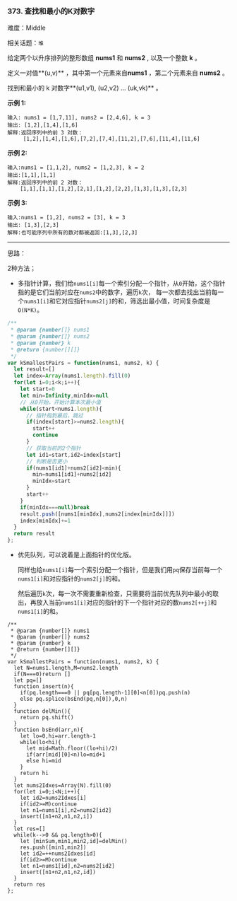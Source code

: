 ### 373. 查找和最小的K对数字

难度：Middle

相关话题：`堆`

给定两个以升序排列的整形数组 **nums1**  和 **nums2** , 以及一个整数 **k** 。



定义一对值**(u,v)** ，其中第一个元素来自**nums1** ，第二个元素来自 **nums2** 。



找到和最小的 k 对数字**(u1,v1), (u2,v2) ... (uk,vk)** 。



**示例 1:** 



```
输入: nums1 = [1,7,11], nums2 = [2,4,6], k = 3
输出: [1,2],[1,4],[1,6]
解释:返回序列中的前 3 对数：
     [1,2],[1,4],[1,6],[7,2],[7,4],[11,2],[7,6],[11,4],[11,6]
```


**示例 2:** 



```
输入:nums1 = [1,1,2], nums2 = [1,2,3], k = 2
输出:[1,1],[1,1]
解释:返回序列中的前 2 对数：
    [1,1],[1,1],[1,2],[2,1],[1,2],[2,2],[1,3],[1,3],[2,3]
```


**示例 3:** 



```
输入:nums1 = [1,2], nums2 = [3], k = 3 
输出: [1,3],[2,3]
解释:也可能序列中所有的数对都被返回:[1,3],[2,3]
```



-----

思路：

2种方法；

* 多指针计算，我们给`nums1[i]`每一个索引分配一个指针，从`0`开始，这个指针指的是它们当前对应在`nums2`中的数字，遍历`k`次，
每一次都去找出当前每一个`nums1[i]`和它对应指针`nums2[j]`的和，筛选出最小值，时间复杂度是`O(N*K)`。

```js
/**
 * @param {number[]} nums1
 * @param {number[]} nums2
 * @param {number} k
 * @return {number[][]}
 */
var kSmallestPairs = function(nums1, nums2, k) {
  let result=[]
  let index=Array(nums1.length).fill(0)
  for(let i=0;i<k;i++){
    let start=0
    let min=Infinity,minIdx=null
    // 从0开始，开始计算本次最小值
    while(start<nums1.length){
      // 指针指到最后，跳过
      if(index[start]>=nums2.length){
        start++
        continue
      }
      // 获取当前的2个指针
      let id1=start,id2=index[start]
      // 判断是否更小
      if(nums1[id1]+nums2[id2]<min){
        min=nums1[id1]+nums2[id2]
        minIdx=start
      }
      start++
    }
    if(minIdx===null)break
    result.push([nums1[minIdx],nums2[index[minIdx]]])
    index[minIdx]+=1
  }
  return result
};
```

* 优先队列，可以说着是上面指针的优化版。

    同样也给`nums1[i]`每一个索引分配一个指针，但是我们用`pq`保存当前每一个`nums1[i]`和对应指针的`nums2[j]`的和。
        
    然后遍历`k`次，每一次不需要重新检查，只需要将当前优先队列中最小的取出，再放入当前`nums1[i]`对应的指针的下一个指针对应的数`nums2[++j]`和`nums1[i]`的和。

```
/**
 * @param {number[]} nums1
 * @param {number[]} nums2
 * @param {number} k
 * @return {number[][]}
 */
var kSmallestPairs = function(nums1, nums2, k) {
  let N=nums1.length,M=nums2.length
  if(N===0)return []
  let pq=[]
  function insert(n){
    if(pq.length===0 || pq[pq.length-1][0]<n[0])pq.push(n)
    else pq.splice(bsEnd(pq,n[0]),0,n)
  }
  function delMin(){
    return pq.shift()
  }
  function bsEnd(arr,n){
    let lo=0,hi=arr.length-1
    while(lo<hi){
      let mid=Math.floor((lo+hi)/2)
      if(arr[mid][0]<n)lo=mid+1
      else hi=mid
    }
    return hi
  }
  let nums2Idxes=Array(N).fill(0)
  for(let i=0;i<N;i++){
    let id2=nums2Idxes[i]
    if(id2>=M)continue
    let n1=nums1[i],n2=nums2[id2]
    insert([n1+n2,n1,n2,i])
  }
  let res=[]
  while(k-->0 && pq.length>0){
    let [minSum,min1,min2,id]=delMin()
    res.push([min1,min2])
    let id2=++nums2Idxes[id]
    if(id2>=M)continue
    let n1=nums1[id],n2=nums2[id2]
    insert([n1+n2,n1,n2,id])
  }
  return res
};
```

